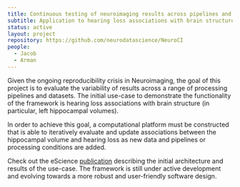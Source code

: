 ```yaml
---
title: Continuous testing of neuroimaging results across pipelines and datasets
subtitle: Application to hearing loss associations with brain structure
status: active
layout: project
repository: https://github.com/neurodatascience/NeuroCI
people:
  - Jacob
  - Arman
---
```


Given the ongoing reproducibility crisis in Neuroimaging, the goal of this project is to evaluate the variability of results across a range of processing pipelines and datasets. The initial use-case to demonstrate the functionality of the framework is hearing loss associations with brain structure (in particular, left hippocampal volumes).

In order to achieve this goal, a computational platform must be constructed that is able to iteratively evaluate and update associations between the hippocampal volume and hearing loss as new data and pipelines or processing conditions are added.

Check out the  eScience [publication](https://ieeexplore.ieee.org/document/9973641) describing the initial architecture and results of the use-case. The framework is still under active development and evolving towards a more robust and user-friendly software design.
